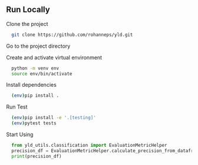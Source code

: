 
## Run Locally

Clone the project

```bash
  git clone https://github.com/rohanneps/yld.git
```

Go to the project directory

Create and activate virtual environment

```bash
  python -m venv env
  source env/bin/activate
```

Install dependencies

```bash
  (env)pip install .
```

Run Test

```bash
  (env)pip install -e '.[testing]'
  (env)pytest tests 
```

Start Using

```python
  from yld_utils.classification import EvaluationMetricHelper
  precision_df = EvaluationMetricHelper.calculate_precision_from_dataframe("path/to/csv")
  print(precision_df)
```

